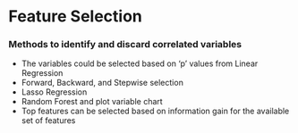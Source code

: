 # Feature Selection
### Methods to identify and discard correlated variables
* The variables could be selected based on ‘p’ values from Linear Regression
* Forward, Backward, and Stepwise selection
* Lasso Regression
* Random Forest and plot variable chart
* Top features can be selected based on information gain for the available set of features
